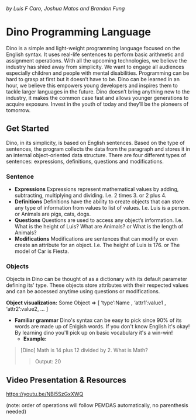 

*by Luis F Caro, Joshua Matos and Brandon Fung*

# **Dino Programming Language**

Dino is a simple and light-weight programming language focused on the English syntax. It uses real-life sentences to perform basic arithmetic and assignment operations. With all the upcoming technologies, we believe the industry has shied away from simplicity. We want to engage all audiences especially children and people with mental disabilities. Programming can be hard to grasp at first but it doesn’t have to be. Dino can be learned in an hour, we believe this empowers young developers and inspires them to tackle larger languages in the future. Dino doesn’t bring anything new to the industry, it makes the common case fast and allows younger generations to acquire exposure. Invest in the youth of today and they’ll be the pioneers of tomorrow.

## **Get Started**

Dino, in its simplicity, is based on English sentences. Based on the type of sentences, the program collects the data from the paragraph and stores it in an internal object-oriented data structure. There are four different types of sentences: expressions, definitions, questions and modifications.

### **Sentence**
  * **Expressions**
    Expressions represent mathematical values by adding, subtracting, multiplying and dividing.
        I.e. 2 times 3. or  2 plus 4.
  * **Definitions**
    Definitions have the ability to create objects that can store any type of information from values to list of values.
        I.e. Luis is a person.  or   Animals are pigs, cats, dogs.
  * **Questions**
  Questions are used to access any object’s information.
        I.e. What is the height of Luis? What are Animals? or  What is the length of Animals?
  * **Modifications**
  Modifications are sentences that can modify or even create an attribute for an object.
        I.e. The height of Luis is 176.  or  The model of Car is Fiesta.

### **Objects**
Objects in Dino can be thought of as a dictionary with its default parameter defining its' type. These objects store attributes with their respected values and can be accessed anytime using questions or modifications.

**Object visualization:**
	Some Object => [ ‘type’:Name , ‘attr1’:value1 , ‘attr2’:value2, … ]

* **Familiar grammar**
	Dino's syntax can be  easy to pick since 90% of its words are made up of Enlgish words. If you don't know English it's okay! By learning dino you'll pick up on basic vocabulary it's a win-win!
	* __Example:__ 
> [Dino] Math is 14 plus 12 divided by 2. What is Math?
>>Output:
>>20



## **Video Presentation & Resources**
https://youtu.be/NBl5SzGxXWQ

(note: order of operations will follow PEMDAS automatically, no parenthesis needed)
